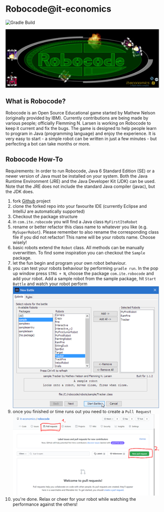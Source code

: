 # Robocode@it-economics

![Gradle Build](https://github.com/it-economics/robocode/workflows/Gradle%20Compile/badge.svg)

![](readme-resources/robocode-logo-ite.png)



## What is Robocode?
Robocode is an Open Source Educational game started by Mathew Nelson (originally provided by IBM). Currently contributions are being made by various people; officially Flemming N. Larsen is working on Robocode to keep it current and fix the bugs. The game is designed to help people learn to program in Java (programming language) and enjoy the experience. It is very easy to start - a simple robot can be written in just a few minutes - but perfecting a bot can take months or more.

## Robocode How-To
Requirements: In order to run Robocode, Java 6 Standard Edition (SE) or a newer version of Java must be installed on your system. Both the Java Runtime Environment (JRE) and the Java Developer Kit (JDK) can be used. Note that the JRE does not include the standard Java compiler (javac), but the JDK does.
1. fork [Github](https://github.com/it-economics/robocode.git) project
2. clone the forked repo into your favourite IDE (currently Eclipse and IntelliJ are automatically supported)
3. Checkout the package structure
4. in `com.ite.robocode` you will find a Java class `MyFirstIteRobot`
5. rename or better refactor this class name to whatever you like (e.g. `MySuperRobot`). Please remember to also rename the corresponding class file if you did not refactor! This name will be your robots name. Choose wisely! 
6. basic robots extend the `Robot` class. All methods can be manually overwritten. To find some inspiration you can checkout the `Sample` package. 
7. let the fun begin and program your own robot behaviour. 
8. you can test your robots behaviour by performing `gradle run`. In the pop up window press `STRG + N`, choose the package `com.ite.robocode` and add your robot. Add a sample robot from the sample package, hit `Start Battle` and watch your robot perform
![](readme-resources/NewBattleDialog.png)
9. once you finished or time runs out you need to create a `Pull Request` 
![](readme-resources/pull-request.png)
11. you're done. Relax or cheer for your robot while watching the performance against the others!